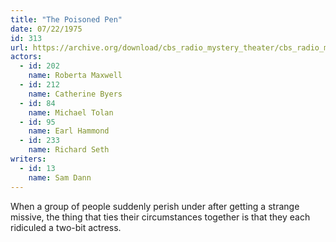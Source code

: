 ```yaml
---
title: "The Poisoned Pen"
date: 07/22/1975
id: 313
url: https://archive.org/download/cbs_radio_mystery_theater/cbs_radio_mystery_theater-0301-0350.zip/cbs_radio_mystery_theater-0301-0350%2Fcbsrmt_0313_the_poisoned_pen.mp3
actors:  
  - id: 202
    name: Roberta Maxwell  
  - id: 212
    name: Catherine Byers  
  - id: 84
    name: Michael Tolan  
  - id: 95
    name: Earl Hammond  
  - id: 233
    name: Richard Seth
writers:  
  - id: 13
    name: Sam Dann
---
```

When a group of people suddenly perish under after getting a strange missive, the thing that ties their circumstances together is that they each ridiculed a two-bit actress.
